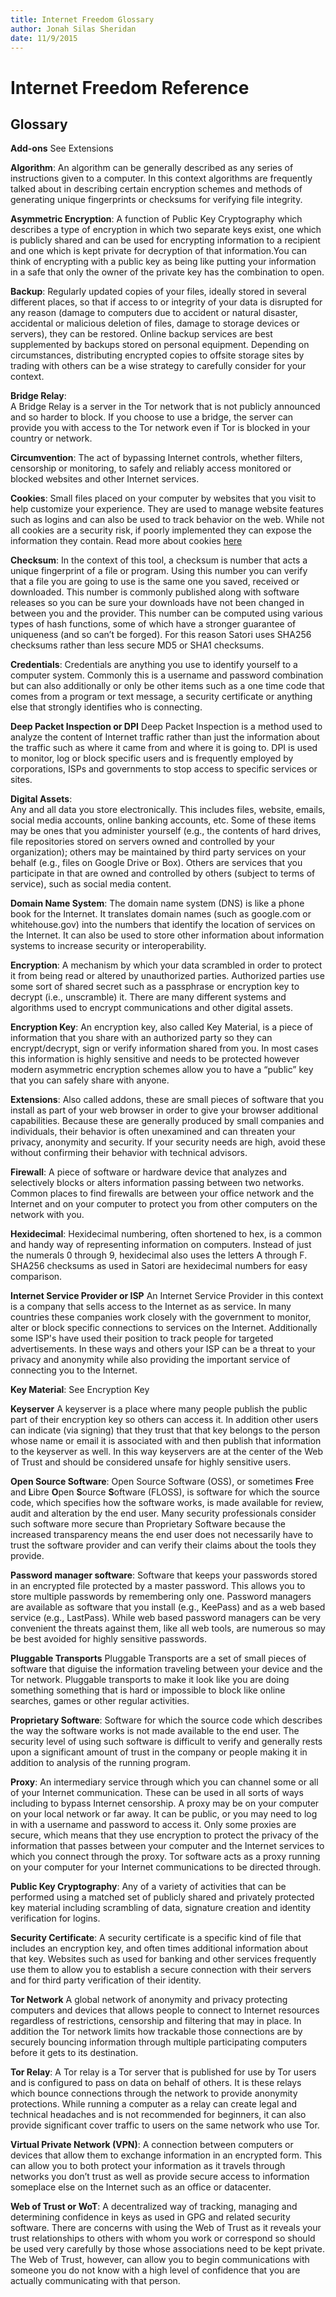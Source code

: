 ```yaml
---
title: Internet Freedom Glossary
author: Jonah Silas Sheridan
date: 11/9/2015
---    
```


# Internet Freedom Reference
## Glossary

**Add-ons**
See Extensions

**Algorithm**:
 An algorithm can be generally described as any series of instructions given to a computer. In this context algorithms are frequently talked about in describing certain encryption schemes and methods of generating unique fingerprints or checksums for verifying file integrity.

**Asymmetric Encryption**:
A function of Public Key Cryptography which describes a type of encryption in which two separate keys exist, one which is publicly shared and can be used for encrypting information to a recipient and one which is kept private for decryption of that information.You can think of encrypting with a public key as being like putting your information in a safe that only the owner of the private key has the combination to open.

**Backup**:
Regularly updated copies of your files, ideally stored in several different places, so that if access to or integrity of
your data is disrupted for any reason (damage to computers due to accident or natural disaster, accidental or malicious deletion of files, damage to storage devices or servers), they can be restored. Online backup services are best supplemented by backups
stored on personal equipment. Depending on circumstances, distributing encrypted copies to offsite storage sites by trading with others can be a wise strategy to carefully consider for your context.

**Bridge Relay**:  
A Bridge Relay is a server in the Tor network that is not publicly announced and so harder to block. If you choose to use a bridge, the server can provide you with access to the Tor network even if Tor is blocked in your country or network.

**Circumvention**:
The act of bypassing Internet controls, whether filters, censorship or monitoring, to safely and reliably access monitored or blocked websites and other Internet services.

**Cookies**:
Small files placed on your computer by websites that you visit to help customize your experience. They are used to manage website features such as logins and can also be used to track behavior on the web. While not all cookies are a security risk, if poorly implemented they can expose the information they contain. Read more about cookies [here](http://www.allaboutcookies.org/)

**Checksum**:
In the context of this tool, a checksum is number that acts a unique fingerprint of a file or program. Using this number you can verify that a file you are going to use is the same one you saved, received or downloaded. This number is commonly published along with software releases so you can be sure your downloads have not been changed in between you and the provider. This number can be computed using various types of hash functions, some of which have a stronger guarantee of uniqueness (and so can’t be forged). For this reason Satori uses SHA256 checksums rather than less secure MD5 or SHA1 checksums.  

**Credentials**:
Credentials are anything you use to identify yourself to a computer system. Commonly this is a username and password combination but can also additionally or only be other items such as a one time code that comes from a program or text message, a security certificate or anything else that strongly identifies who is connecting.

**Deep Packet Inspection or DPI**
Deep Packet Inspection is a method used to analyze the content of Internet traffic rather than just the information about the traffic such as where it came from and where it is going to. DPI is used to monitor, log or block specific users and is frequently employed by corporations, ISPs and governments to stop access to specific services or sites.  

**Digital Assets**:  
Any and all data you store electronically. This includes files, website, emails, social media accounts, online banking accounts, etc. Some of these items may be ones that you administer yourself (e.g., the contents of hard drives, file repositories stored on servers owned and controlled by your organization); others may be maintained by third party services on your behalf (e.g., files on Google Drive or Box). Others are services that you participate in that are owned and controlled by others (subject to terms of service), such as social media content.

**Domain Name System**:
The domain name system (DNS) is like a phone book for the Internet. It translates domain names (such as google.com or whitehouse.gov) into the numbers that identify the location of services on the Internet. It can also be used to store other information about information systems to increase security or interoperability.

**Encryption**:
A mechanism by which your data scrambled in order to protect it from being read or altered by unauthorized parties. Authorized parties use some sort of shared secret such as a passphrase or encryption key to decrypt (i.e., unscramble) it. There are many different systems and algorithms used to encrypt communications and other digital assets.

**Encryption Key**:
An encryption key, also called Key Material, is a piece of information that you share with an authorized party so they can encrypt/decrypt, sign or verify information shared from you. In most cases this information is highly sensitive and needs to be protected however modern asymmetric encryption schemes allow you to have a “public” key that you can safely share with anyone.

**Extensions**:
Also called addons, these are small pieces of software that you install as part of your web browser in order to give your browser additional capabilities. Because these are generally produced by small companies and individuals, their behavior is often unexamined and can threaten your privacy, anonymity and security. If your security needs are high, avoid these without confirming their behavior with technical advisors.

**Firewall**:
A piece of software or hardware device that analyzes and selectively blocks or alters information passing between two networks. Common places to find firewalls are between your office network and the Internet and on your computer to protect you from other computers on the network with you.

**Hexidecimal**:
Hexidecimal numbering, often shortened to hex, is a common and handy way of representing information on computers. Instead of just the numerals 0 through 9, hexidecimal also uses the letters A through F. SHA256 checksums as used in Satori are hexidecimal numbers for easy comparison.  

**Internet Service Provider or ISP**
An Internet Service Provider in this context is a company that sells access to the Internet as as service. In many countries these companies work closely with the government to monitor, alter or block specific connections to services on the Internet. Additionally some ISP's have used their position to track people for targeted advertisements. In these ways and others your ISP can be a threat to your privacy and anonymity while also providing the important service of connecting you to the Internet. 

**Key Material**:
See Encryption Key

**Keyserver**
A keyserver is a place where many people publish the public part of their encryption key so others can access it. In addition other users can indicate (via signing) that they trust that that key belongs to the person whose name or email it is associated with and then publish that information to the keyserver as well. In this way keyservers are at the center of the Web of Trust and should be considered unsafe for highly sensitive users.

**Open Source Software**:
Open Source Software (OSS), or sometimes **F**ree and **L**ibre **O**pen **S**ource **S**oftware (FLOSS), is software for which the source code, which specifies how the software works, is made available for review, audit and alteration by the end user. Many security professionals consider such software more secure than Proprietary Software because the increased transparency means the end user does not necessarily have to trust the software provider and can verify their claims about the tools they provide.

**Password manager software**:
Software that keeps your passwords stored in an encrypted file protected by a master password. This allows you to store multiple passwords by remembering only one. Password managers are available as software that you install (e.g., KeePass) and as a web based service (e.g., LastPass). While web based password managers can be very convenient the threats against them, like all web tools, are numerous so may be best avoided for highly sensitive passwords.

**Pluggable Transports**
Pluggable Transports are a set of small pieces of software that diguise the information traveling between your device and the Tor network. Pluggable transports to make it look like you are doing something something that is hard or impossible to block like online searches, games or other regular activities.

**Proprietary Software**:
Software for which the source code which describes the way the software works is not made available to the end user. The security level of using such software is difficult to verify and generally rests upon a significant amount of trust in the company or people making it in addition to analysis of the running program.

**Proxy**:
An intermediary service through which you can channel some or all of your Internet communication. These can be used in all sorts of ways including to bypass Internet censorship. A proxy may be on your computer on your local network or far away. It can be public, or you may need to log in with a username and password to access it. Only some proxies are secure, which means that they use encryption to protect the privacy of the information that passes between your computer and the Internet services to which you connect through the proxy. Tor software acts as a proxy running on your computer for your Internet communications to be directed through.

**Public Key Cryptography**:
Any of a variety of activities that can be performed using a matched set of publicly shared and privately protected key material including scrambling of data, signature creation and identity verification for logins.

**Security Certificate**:
A security certificate is a specific kind of file that includes an encryption key, and often times additional
information about that key. Websites such as used for banking and other services frequently use them to allow you to establish a secure connection with their servers and for third party verification of their identity.

**Tor Network**
A global network of anonymity and privacy protecting computers and devices that allows people to connect to Internet resources regardless of restrictions, censorship and filtering that may in place. In addition the Tor network limits how trackable those connections are by securely bouncing information through multiple participating computers before it gets to its destination.

**Tor Relay**:
A Tor relay is a Tor server that is published for use by Tor users and is configured to pass on data on behalf of others. It is these relays which bounce connections through the network to provide anonymity protections. While running a computer as a relay can create legal and technical headaches and is not recommended for beginners, it can also provide significant cover traffic to users on the same network who use Tor.  

**Virtual Private Network (VPN)**:
A connection between computers or devices that allow them to exchange information in an encrypted form. This can allow you to
both protect your information as it travels through networks you don’t trust as well as provide secure access to information someplace else on the Internet such as an office or datacenter.

**Web of Trust or WoT**:
A decentralized way of tracking, managing and determining confidence in keys as used in GPG and related security software. There are concerns with using the Web of Trust as it reveals your trust relationships to others with whom you work or correspond so should be used very carefully by those whose associations need to be kept private. The Web of Trust, however, can allow you to begin communications with someone you do not know with a high level of confidence that you are actually communicating with that person.
